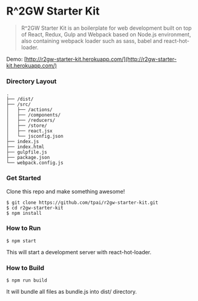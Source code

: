 # R^2GW Starter Kit

> R^2GW Starter Kit is an boilerplate for web development built on top of React, Redux, Gulp and Webpack based on Node.js environment, also containing webpack loader such as sass, babel and react-hot-loader.

Demo: [http://r2gw-starter-kit.herokuapp.com/](http://r2gw-starter-kit.herokuapp.com/)

### Directory Layout

```
.
├── /dist/
├── /src/
│   ├── /actions/
│   ├── /components/
│   ├── /reducers/
│   ├── /store/
│   ├── react.jsx  
│   └── jsconfig.json
├── index.js
├── index.html
├── gulpfile.js
├── package.json
└── webpack.config.js
```

### Get Started

Clone this repo and make something awesome!

```
$ git clone https://github.com/tpai/r2gw-starter-kit.git
$ cd r2gw-starter-kit
$ npm install
```

### How to Run

```
$ npm start
```

This will start a development server with react-hot-loader.

### How to Build

```
$ npm run build
```

It will bundle all files as bundle.js into dist/ directory.
